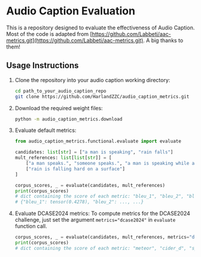# Audio Caption Evaluation

This is a repository designed to evaluate the effectiveness of Audio Caption. Most of the code is adapted from [https://github.com/Labbeti/aac-metrics.git](https://github.com/Labbeti/aac-metrics.git). A big thanks to them!

## Usage Instructions

1. Clone the repository into your audio caption working directory:

   ```bash
   cd path_to_your_audio_caption_repo
   git clone https://github.com/HarlandZZC/audio_caption_metrics.git
   ```

2. Download the required weight files:

   ```bash
   python -m audio_caption_metrics.download
   ```

3. Evaluate default metrics:

   ```python
   from audio_caption_metrics.functional.evaluate import evaluate

   candidates: list[str] = ["a man is speaking", "rain falls"]
   mult_references: list[list[str]] = [
       ["a man speaks.", "someone speaks.", "a man is speaking while a bird is chirping in the background"],
       ["rain is falling hard on a surface"]
   ]

   corpus_scores, _ = evaluate(candidates, mult_references)
   print(corpus_scores)
   # dict containing the score of each metric: "bleu_1", "bleu_2", "bleu_3", "bleu_4", "rouge_l", "meteor", "cider_d", "spice", "spider"
   # {"bleu_1": tensor(0.4278), "bleu_2": ..., ...}
   ```

4. Evaluate DCASE2024 metrics:
    To compute metrics for the DCASE2024 challenge, just set the argument `metrics="dcase2024"` in `evaluate` function call.

    ```python
    corpus_scores, _ = evaluate(candidates, mult_references, metrics="dcase2024")
    print(corpus_scores)
    # dict containing the score of each metric: "meteor", "cider_d", "spice", "spider", "spider_fl", "fer", "fense", "vocab"
    ```

